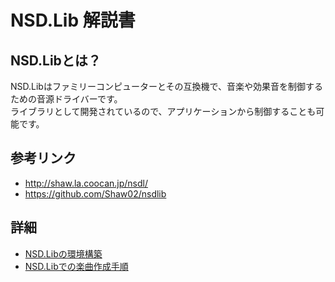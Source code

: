 # NSD.Lib 解説書


## NSD.Libとは？
NSD.Libはファミリーコンピューターとその互換機で、音楽や効果音を制御するための音源ドライバーです。  
ライブラリとして開発されているので、アプリケーションから制御することも可能です。

## 参考リンク
- http://shaw.la.coocan.jp/nsdl/
- https://github.com/Shaw02/nsdlib

## 詳細
- [NSD.Libの環境構築](環境構築.md)
- [NSD.Libでの楽曲作成手順](楽曲作成.md)
